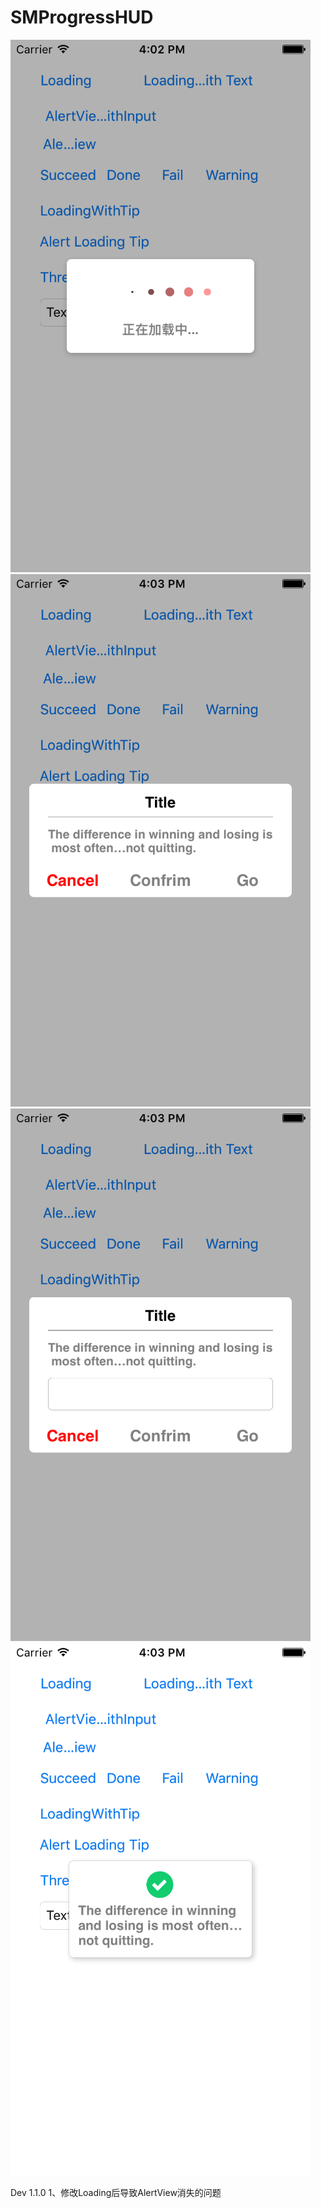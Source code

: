 # SMProgressHUD

![](http://github.com/vaithwee/SMProgressHUD/raw/master/Image/loading.png)
![](http://github.com/vaithwee/SMProgressHUD/raw/master/Image/alertview.png)
![](http://github.com/vaithwee/SMProgressHUD/raw/master/Image/alertviewinput.png)
![](http://github.com/vaithwee/SMProgressHUD/raw/master/Image/tip.png)

Dev 1.1.0
1、修改Loading后导致AlertView消失的问题
